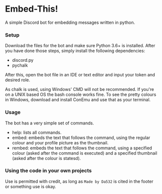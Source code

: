# Embed-This!
A simple Discord bot for embedding messages written in python.

### Setup
Download the files for the bot and make sure Python 3.6+ is installed.
After you have done those steps, simply install the following dependencies:
- discord.py
- pychalk

After this, open the bot file in an IDE or text editor and input your token and desired role.

As chalk is used, using Windows' CMD will not be recommended. If you're on a UNIX based OS the bash console works fine. To see the pretty colours in Windows, download and install ConEmu and use that as your terminal.

### Usage
The bot has a very simple set of commands.
- help: lists all commands.
- embed: embeds the text that follows the command, using the regular colour and your profile picture as the thumbnail.
- rembed: embeds the text that follows the command, using a specified colour (asked after the command is executed) and a specified thumbnail (asked after the colour is statesd).

### Using the code in your own projects
Use is permitted with credit, as long as `Made by Da532` is cited in the footer or something use is okay.
